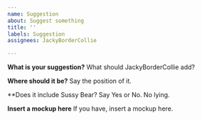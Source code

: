 ```yaml
---
name: Suggestion
about: Suggest something
title: ''
labels: Suggestion
assignees: JackyBorderCollie

---
```


**What is your suggestion?**
What should JackyBorderCollie add?

**Where should it be?**
Say the position of it.

**Does it include Sussy Bear?
Say Yes or No. No lying.

**Insert a mockup here**
If you have, insert a mockup here.
